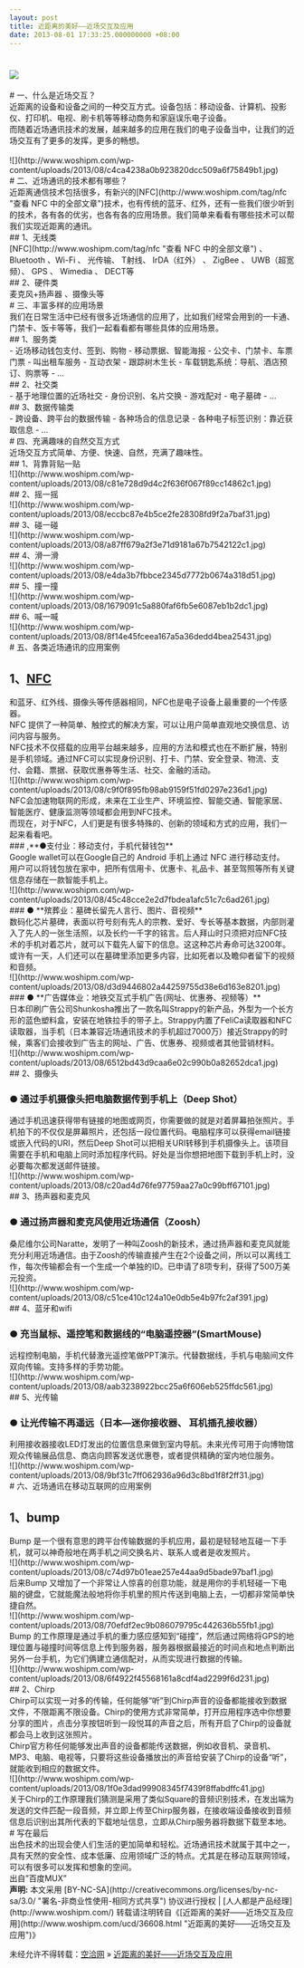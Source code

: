 ```yaml
---
layout: post
title: 近距离的美好——近场交互及应用
date: 2013-08-01 17:33:25.000000000 +08:00
---
```



# ![](http://www.woshipm.com/wp-content/uploads/2013/08/b28354b543375bfa94dabaeda722927f1.jpg)

<div>
# 一、什么是近场交互？

<div>近距离的设备和设备之间的一种交互方式。设备包括：移动设备、计算机、投影仪、打印机、电视、刷卡机等等移动商务和家庭误乐电子设备。</div><div>而随着近场通讯技术的发展，越来越多的应用在我们的电子设备当中，让我们的近场交互有了更多的发挥，更多的畅想。</div> 

<div>![](http://www.woshipm.com/wp-content/uploads/2013/08/c4ca4238a0b923820dcc509a6f75849b1.jpg)</div>
# 二、近场通讯的技术都有哪些？

<div>近距离通信技术包括很多，有新兴的<span class="wp_keywordlink_affiliate">[NFC](http://www.woshipm.com/tag/nfc "查看 NFC 中的全部文章")</span>技术，也有传统的蓝牙、红外，还有一些我们很少听到的技术，各有各的优劣，也各有各的应用场景。我们简单来看看有哪些技术可以帮我们实现近距离的通讯。</div>
## 1、无线类

<div><span class="wp_keywordlink_affiliate">[NFC](http://www.woshipm.com/tag/nfc "查看 NFC 中的全部文章")</span> 、Bluetooth 、Wi-Fi 、 光传输、 T射线、 IrDA（红外） 、 ZigBee 、 UWB（超宽频）、 GPS 、 Wimedia 、 DECT等</div>
## 2、硬件类

<div>麦克风+扬声器 、摄像头等</div>
# 三、丰富多样的应用场景

<div>我们在日常生活中已经有很多近场通信的应用了，比如我们经常会用到的一卡通、门禁卡、饭卡等等，我们一起看看都有哪些具体的应用场景。</div>
## 1、服务类

<div>- 近场移动钱包支付、签到、购物
- 移动票据、智能海报
- 公交卡、门禁卡、车票门票
- 叫出租车服务
- 互动衣架
- 跟踪树木生长
- 车载钥匙系统：导航、酒店预订、购票等
- …

</div>
## 2、社交类

<div>- 基于地理位置的近场社交
- 身份识别、名片交换
- 游戏配对
- 电子墓碑
- …

</div>
## 3、数据传输类

<div>- 跨设备、跨平台的数据传输
- 各种场合的信息记录
- 各种电子标签识别：靠近获取信息
- …

</div>
# 四、充满趣味的自然交互方式

<div>近场交互方式简单、方便、快速、自然，充满了趣味性。</div><div>
## 1、背靠背贴一贴

<div>![](http://www.woshipm.com/wp-content/uploads/2013/08/c81e728d9d4c2f636f067f89cc14862c1.jpg)</div>
## 2、摇一摇

<div>![](http://www.woshipm.com/wp-content/uploads/2013/08/eccbc87e4b5ce2fe28308fd9f2a7baf31.jpg)</div>
## 3、碰一碰

<div>![](http://www.woshipm.com/wp-content/uploads/2013/08/a87ff679a2f3e71d9181a67b7542122c1.jpg)</div>
## 4、滑一滑

<div>![](http://www.woshipm.com/wp-content/uploads/2013/08/e4da3b7fbbce2345d7772b0674a318d51.jpg)</div>
## 5、撞一撞

<div>![](http://www.woshipm.com/wp-content/uploads/2013/08/1679091c5a880faf6fb5e6087eb1b2dc1.jpg)</div>
## 6、喊一喊

<div>![](http://www.woshipm.com/wp-content/uploads/2013/08/8f14e45fceea167a5a36dedd4bea25431.jpg)</div><div>
# 五、各类近场通讯的应用案例


## **1、<span class="wp_keywordlink_affiliate">[NFC](http://www.woshipm.com/tag/nfc "查看 NFC 中的全部文章")</span>**

<div>和蓝牙、红外线、摄像头等传感器相同，NFC也是电子设备上最重要的一个传感器。</div><div>NFC 提供了一种简单、触控式的解决方案，可以让用户简单直观地交换信息、访问内容与服务。</div><div>NFC技术不仅搭载的应用平台越来越多，应用的方法和模式也在不断扩展，特别是手机领域。通过NFC可以实现身份识别、打卡、门禁、安全登录、物流、支付、会籍、票据、获取优惠券等生活、社交、金融的活动。</div><div>![](http://www.woshipm.com/wp-content/uploads/2013/08/c9f0f895fb98ab9159f51fd0297e236d1.jpg)</div><div>NFC会加速物联网的形成，未来在工业生产、环境监控、智能交通、智能家居、智能医疗、健康监测等领域都会用到NFC技术。</div><div>而现在，对于NFC，人们更是有很多特殊的、创新的领域和方式的应用，我们一起来看看吧。</div>### ,**●支付业：移动支付，手机代替钱包**

<div>Google wallet可以在Google自己的 Android 手机上通过 NFC 进行移动支付。 用户可以将钱包放在家中，把所有信用卡、优惠卡、礼品卡、甚至驾照等所有关键信息存储在一款智能手机上。</div><div>![](http://www.woshipm.com/wp-content/uploads/2013/08/45c48cce2e2d7fbdea1afc51c7c6ad261.jpg)</div>### ● **殡葬业：墓碑长留先人言行、图片、音视频**

<div>数码化芯片墓碑，表面以符号刻有先人的宗教、爱好、专长等基本数据，内部则灌入了先人的一张生活照，以及长约一千字的铭言。后人拜山时只须把对应NFC技术的手机对着芯片，就可以下载先人留下的信息。这这种芯片寿命可达3200年。</div><div>或许有一天，人们还可以在墓碑里添加更多内容，比如死者以及瞻仰者留下的视频和音频。</div><div>![](http://www.woshipm.com/wp-content/uploads/2013/08/d3d9446802a44259755d38e6d163e8201.jpg)</div>### ● **广告媒体业：地铁交互式手机广告(网址、优惠券、视频等）**

<div>日本印刷广告公司Shunkosha推出了一款名叫Strappy的新产品，外型为一个长方形的蓝色塑料盒，安装在地铁拉手的带子上。Strappy内置了FeliCa读取器和NFC读取器，当手机（日本兼容近场通讯技术的手机超过7000万）接近Strappy的时候，乘客们会接收到广告主的网址、广告、优惠券、视频或者其他营销材料。</div><div>![](http://www.woshipm.com/wp-content/uploads/2013/08/6512bd43d9caa6e02c990b0a82652dca1.jpg)</div>
## 2、摄像头

### ● **通过手机摄像头把电脑数据传到手机上（Deep Shot）**

<div>通过手机迅速获得带有链接的地图或网页，你需要做的就是对着屏幕拍张照片。手机拍下的不仅仅是屏幕照片，还包括一段位置代码。电脑程序可以获得email链接或嵌入代码的URI，然后Deep Shot可以把相关URI转移到手机摄像头上。该项目需要在手机和电脑上同时添加程序代码。好处是当你想把地图下载到手机上时，没必要每次都发送邮件链接。</div><div>![](http://www.woshipm.com/wp-content/uploads/2013/08/c20ad4d76fe97759aa27a0c99bff67101.jpg)</div>
## 3、扬声器和麦克风

### ● **通过扬声器和麦克风使用近场通信（Zoosh）**

<div>桑尼维尔公司Naratte，发明了一种叫Zoosh的新技术，通过扬声器和麦克风就能充分利用近场通信。由于Zoosh的传输直接产生在2个设备之间，所以可以离线工作，每次传输都会有一个生成一个单独的ID。已申请了8项专利，获得了500万美元投资。</div><div>![](http://www.woshipm.com/wp-content/uploads/2013/08/c51ce410c124a10e0db5e4b97fc2af391.jpg)</div>
## 4、蓝牙和wifi

### ● **充当鼠标、遥控笔和数据线的“电脑遥控器”(SmartMouse)**

<div>远程控制电脑，手机代替激光遥控笔做PPT演示。代替数据线，手机与电脑间文件双向传输。支持多样的手势功能。</div><div>![](http://www.woshipm.com/wp-content/uploads/2013/08/aab3238922bcc25a6f606eb525ffdc561.jpg)</div>
## 5、光传输

### ● **让光传输不再遥远（日本—迷你接收器、 耳机插孔接收器）**

<div>利用接收器接收LED灯发出的位置信息来做到室内导航。未来光传可用于向博物馆观众传输展品信息、商店向顾客发送优惠卷，或者提供精确的室内地位服务。</div><div>![](http://www.woshipm.com/wp-content/uploads/2013/08/9bf31c7ff062936a96d3c8bd1f8f2ff31.jpg)</div>
# 六、近场通讯在移动互联网的应用案例


## 1、bump

<div>Bump 是一个很有意思的跨平台传输数据的手机应用，最初是轻轻地互碰一下手机，就可以神奇般地在两手机之间交换名片、联系人或者是收发照片。</div><div>![](http://www.woshipm.com/wp-content/uploads/2013/08/c74d97b01eae257e44aa9d5bade97baf1.jpg)</div><div>后来Bump 又增加了一个非常让人惊喜的创意功能，就是用你的手机轻碰一下电脑的键盘，它就能魔法般地将你手机里的照片传送到电脑上去，一切都非常简单快捷自然。</div><div>![](http://www.woshipm.com/wp-content/uploads/2013/08/70efdf2ec9b086079795c442636b55fb1.jpg)</div><div>Bump 的工作原理是通过手机的重力感应感知到“碰撞”，然后通过网络将GPS的地理位置与碰撞时间等信息上传到服务器，服务器根据最接近的时间点和地点判断出另外一台手机，为它们俩建立通信配对，从而实现进行数据的传输。</div><div>![](http://www.woshipm.com/wp-content/uploads/2013/08/6f4922f45568161a8cdf4ad2299f6d231.jpg)</div>
## 2、Chirp

<div>Chirp可以实现一对多的传输，任何能够“听”到Chirp声音的设备都能接收到数据文件，不限距离不限设备。Chirp的使用方式非常简单，打开应用程序选中你想要分享的图片，点击分享按钮听到一段悦耳的声音之后，所有开启了Chirp的设备就都会马上收到这张照片。</div><div>Chirp官方称任何能够发出声音的设备都能传送数据，例如收音机、录音机、MP3、电脑、电视等，只要将这些设备播放出的声音给安装了Chirp的设备“听”，就能收到相应的数据文件。</div><div>![](http://www.woshipm.com/wp-content/uploads/2013/08/1f0e3dad99908345f7439f8ffabdffc41.jpg)</div><div>关于Chirp的工作原理我们猜测是采用了类似Square的音频识别技术，在发出端为发送的文件匹配一段音频，并立即上传至Chirp服务器，在接收端设备接收到音频信息后识别出其所代表的下载地址信息，立即从Chirp服务器将数据下载至本地。</div>
# 写在最后

<div>出色技术的出现会使人们生活的更加简单和轻松。近场通讯技术就属于其中之一，具有天然的安全性、成本低廉、应用领域广泛的特点。尤其是在移动互联网领域，可以有很多可以发挥和想象的空间。</div>出自”百度MUX”

</div></div></div><span style="font-weight:bold">声明:</span> 本文采用 [BY-NC-SA](http://creativecommons.org/licenses/by-nc-sa/3.0/ "署名-非商业性使用-相同方式共享") 协议进行授权 | [人人都是产品经理](http://www.woshipm.com/)  
转载请注明转自《[近距离的美好——近场交互及应用](http://www.woshipm.com/ucd/36608.html "近距离的美好——近场交互及应用")》

未经允许不得转载：[空洽网](http://kongqia.com) » [近距离的美好——近场交互及应用](http://kongqia.com/17354.html)



